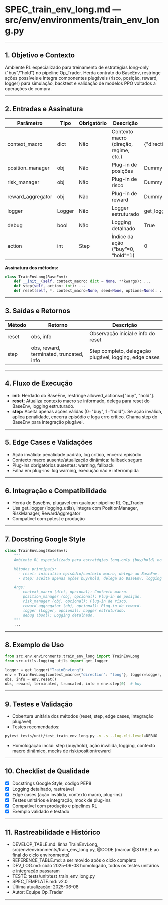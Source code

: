 # SPEC\_train\_env\_long.md — src/env/environments/train\_env\_long.py

---

## 1. Objetivo e Contexto

Ambiente RL especializado para treinamento de estratégias long-only ("buy"/"hold") no pipeline Op\_Trader. Herda contrato do BaseEnv, restringe ações possíveis e integra componentes plugáveis (risco, posição, reward, logger) para simulação, backtest e validação de modelos PPO voltados a operações de compra.

---

## 2. Entradas e Assinatura

| Parâmetro          | Tipo   | Obrigatório | Descrição                              | Exemplo                     |
| ------------------ | ------ | ----------- | -------------------------------------- | --------------------------- |
| context\_macro     | dict   | Não         | Contexto macro (direção, regime, etc.) | {"direction": "long"}       |
| position\_manager  | obj    | Não         | Plug-in de posições                    | DummyPositionManager()      |
| risk\_manager      | obj    | Não         | Plug-in de risco                       | DummyRiskManager()          |
| reward\_aggregator | obj    | Não         | Plug-in de reward                      | DummyRewardAggregator()     |
| logger             | Logger | Não         | Logger estruturado                     | get\_logger("TrainEnvLong") |
| debug              | bool   | Não         | Logging detalhado                      | True                        |
| action             | int    | Step        | Índice da ação (“buy”=0, “hold”=1)     | 0                           |

**Assinatura dos métodos:**

```python
class TrainEnvLong(BaseEnv):
    def __init__(self, context_macro: dict = None, **kwargs): ...
    def step(self, action: int): ...
    def reset(self, *, context_macro=None, seed=None, options=None): ...
```

---

## 3. Saídas e Retornos

| Método | Retorno                                  | Descrição                                              |
| ------ | ---------------------------------------- | ------------------------------------------------------ |
| reset  | obs, info                                | Observação inicial e info do reset                     |
| step   | obs, reward, terminated, truncated, info | Step completo, delegação plugável, logging, edge cases |

---

## 4. Fluxo de Execução

* ****init**:** Herdado do BaseEnv, restringe allowed\_actions=\["buy", "hold"].
* **reset:** Atualiza contexto macro se informado, delega para reset do BaseEnv, logging estruturado.
* **step:** Aceita apenas ações válidas (0="buy", 1="hold"). Se ação inválida, aplica penalidade, encerra episódio e loga erro crítico. Chama step do BaseEnv para integração plugável.

---

## 5. Edge Cases e Validações

* Ação inválida: penalidade padrão, log crítico, encerra episódio
* Contexto macro ausente/atualização dinâmica: fallback seguro
* Plug-ins obrigatórios ausentes: warning, fallback
* Falha em plug-ins: log warning, execução não é interrompida

---

## 6. Integração e Compatibilidade

* Herda de BaseEnv, plugável em qualquer pipeline RL Op\_Trader
* Usa get\_logger (logging\_utils), integra com PositionManager, RiskManager, RewardAggregator
* Compatível com pytest e produção

---

## 7. Docstring Google Style

```python
class TrainEnvLong(BaseEnv):
    """
    Ambiente RL especializado para estratégias long-only (buy/hold) no Op_Trader.

    Métodos principais:
      - reset: inicializa episódio/contexto macro, delega ao BaseEnv.
      - step: aceita apenas ações buy/hold, delega ao BaseEnv, logging e edge cases.

    Args:
        context_macro (dict, opcional): Contexto macro.
        position_manager (obj, opcional): Plug-in de posição.
        risk_manager (obj, opcional): Plug-in de risco.
        reward_aggregator (obj, opcional): Plug-in de reward.
        logger (Logger, opcional): Logger estruturado.
        debug (bool): Logging detalhado.
    """
    ...
```

---

## 8. Exemplo de Uso

```python
from src.env.environments.train_env_long import TrainEnvLong
from src.utils.logging_utils import get_logger

logger = get_logger("TrainEnvLong")
env = TrainEnvLong(context_macro={"direction": "long"}, logger=logger, debug=True)
obs, info = env.reset()
obs, reward, terminated, truncated, info = env.step(0)  # buy
```

---

## 9. Testes e Validação

* Cobertura unitária dos métodos (reset, step, edge cases, integração plugável)
* Testes recomendados:

```bash
pytest tests/unit/test_train_env_long.py -v -s --log-cli-level=DEBUG
```

* Homologação inclui: step (buy/hold), ação inválida, logging, contexto macro dinâmico, mocks de risk/position/reward

---

## 10. Checklist de Qualidade

* [x] Docstrings Google Style, código PEP8
* [x] Logging detalhado, rastreável
* [x] Edge cases (ação inválida, contexto macro, plug-ins)
* [x] Testes unitários e integração, mock de plug-ins
* [x] Compatível com produção e pipelines RL
* [x] Exemplo validado e testado

---

## 11. Rastreabilidade e Histórico

* DEVELOP\_TABLE.md: linha TrainEnvLong, src/env/environments/train\_env\_long.py, @CODE (marcar @STABLE ao final do ciclo environments)
* REFERENCE\_TABLE.md: a ser movido após o ciclo completo
* DEV\_LOG.md: ciclo 2025-06-08 homologado, todos os testes unitários e integração passaram
* TESTE: tests/unit/test\_train\_env\_long.py
* SPEC\_TEMPLATE.md: v2.0
* Última atualização: 2025-06-08
* Autor: Equipe Op\_Trader

---

